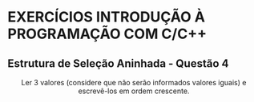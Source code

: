 # EXERCÍCIOS INTRODUÇÃO À PROGRAMAÇÃO COM C/C++ #

## Estrutura de Seleção Aninhada - Questão 4 ##

<p align="center">
Ler 3 valores (considere que não serão informados valores iguais) e escrevê-los em ordem crescente.</p>
